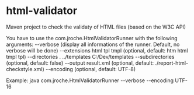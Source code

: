 html-validator
==============

Maven project to check the validaty of HTML files (based on the W3C API)

You have to use the com.jroche.HtmlValidatorRunner with the following arguments:
--verbose (display all informations of the runner. Default, no verbose will be done)
--extensions html tpl tmpl (optional, default: htm html tmpl tpl)
--directories . ../templates C:/Dev/templates
--subdirectories (optional, default: false)
--output result.xml (optional, default: ./report-html-checkstyle.xml)
--encoding (optional, default: UTF-8)

Example:
java com.jroche.HtmlValidatorRunner --verbose --encoding UTF-16